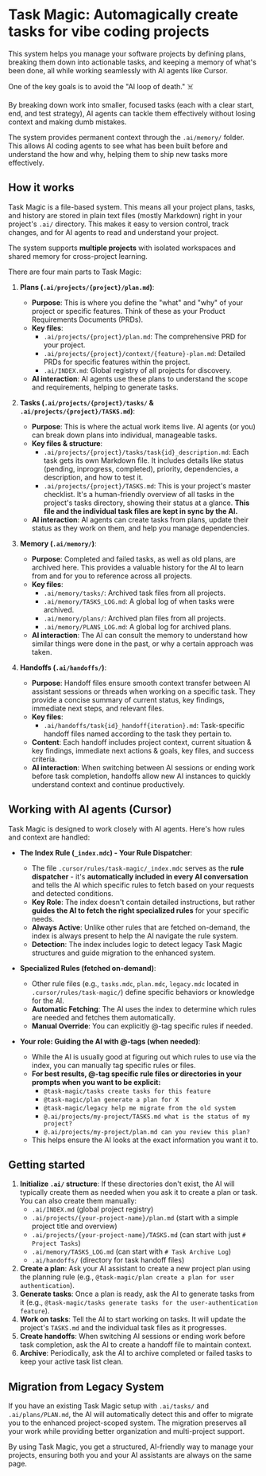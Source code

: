# Task Magic: Automagically create tasks for vibe coding projects

This system helps you manage your software projects by defining plans, breaking them down into actionable tasks, and keeping a memory of what's been done, all while working seamlessly with AI agents like Cursor.

One of the key goals is to avoid the "AI loop of death." ☠️

By breaking down work into smaller, focused tasks (each with a clear start, end, and test strategy), AI agents can tackle them effectively without losing context and making dumb mistakes.

The system provides permanent context through the `.ai/memory/` folder. This allows AI coding agents to see what has been built before and understand the how and why, helping them to ship new tasks more effectively.

## How it works

Task Magic is a file-based system. This means all your project plans, tasks, and history are stored in plain text files (mostly Markdown) right in your project's `.ai/` directory. This makes it easy to version control, track changes, and for AI agents to read and understand your project.

The system supports **multiple projects** with isolated workspaces and shared memory for cross-project learning.

There are four main parts to Task Magic:

1.  **Plans (`.ai/projects/{project}/plan.md`)**:

    - **Purpose**: This is where you define the "what" and "why" of your project or specific features. Think of these as your Product Requirements Documents (PRDs).
    - **Key files**:
      - `.ai/projects/{project}/plan.md`: The comprehensive PRD for your project.
      - `.ai/projects/{project}/context/{feature}-plan.md`: Detailed PRDs for specific features within the project.
      - `.ai/INDEX.md`: Global registry of all projects for discovery.
    - **AI interaction**: AI agents use these plans to understand the scope and requirements, helping to generate tasks.

2.  **Tasks (`.ai/projects/{project}/tasks/` & `.ai/projects/{project}/TASKS.md`)**:

    - **Purpose**: This is where the actual work items live. AI agents (or you) can break down plans into individual, manageable tasks.
    - **Key files & structure**:
      - `.ai/projects/{project}/tasks/task{id}_description.md`: Each task gets its own Markdown file. It includes details like status (pending, inprogress, completed), priority, dependencies, a description, and how to test it.
      - `.ai/projects/{project}/TASKS.md`: This is your project's master checklist. It's a human-friendly overview of all tasks in the project's tasks directory, showing their status at a glance. **This file and the individual task files are kept in sync by the AI.**
    - **AI interaction**: AI agents can create tasks from plans, update their status as they work on them, and help you manage dependencies.

3.  **Memory (`.ai/memory/`)**:

    - **Purpose**: Completed and failed tasks, as well as old plans, are archived here. This provides a valuable history for the AI to learn from and for you to reference across all projects.
    - **Key files**:
      - `.ai/memory/tasks/`: Archived task files from all projects.
      - `.ai/memory/TASKS_LOG.md`: A global log of when tasks were archived.
      - `.ai/memory/plans/`: Archived plan files from all projects.
      - `.ai/memory/PLANS_LOG.md`: A global log for archived plans.
    - **AI interaction**: The AI can consult the memory to understand how similar things were done in the past, or why a certain approach was taken.

4.  **Handoffs (`.ai/handoffs/`)**:
    - **Purpose**: Handoff files ensure smooth context transfer between AI assistant sessions or threads when working on a specific task. They provide a concise summary of current status, key findings, immediate next steps, and relevant files.
    - **Key files**:
      - `.ai/handoffs/task{id}_handoff{iteration}.md`: Task-specific handoff files named according to the task they pertain to.
    - **Content**: Each handoff includes project context, current situation & key findings, immediate next actions & goals, key files, and success criteria.
    - **AI interaction**: When switching between AI sessions or ending work before task completion, handoffs allow new AI instances to quickly understand context and continue productively.

## Working with AI agents (Cursor)

Task Magic is designed to work closely with AI agents. Here's how rules and context are handled:

- **The Index Rule (`_index.mdc`) - Your Rule Dispatcher**:

  - The file `.cursor/rules/task-magic/_index.mdc` serves as the **rule dispatcher** - it's **automatically included in every AI conversation** and tells the AI which specific rules to fetch based on your requests and detected conditions.
  - **Key Role**: The index doesn't contain detailed instructions, but rather **guides the AI to fetch the right specialized rules** for your specific needs.
  - **Always Active**: Unlike other rules that are fetched on-demand, the index is always present to help the AI navigate the rule system.
  - **Detection**: The index includes logic to detect legacy Task Magic structures and guide migration to the enhanced system.

- **Specialized Rules (fetched on-demand)**:

  - Other rule files (e.g., `tasks.mdc`, `plan.mdc`, `legacy.mdc` located in `.cursor/rules/task-magic/`) define specific behaviors or knowledge for the AI.
  - **Automatic Fetching**: The AI uses the index to determine which rules are needed and fetches them automatically.
  - **Manual Override**: You can explicitly @-tag specific rules if needed.

- **Your role: Guiding the AI with @-tags (when needed)**:
  - While the AI is usually good at figuring out which rules to use via the index, you can manually tag specific rules or files.
  - **For best results, @-tag specific rule files or directories in your prompts when you want to be explicit:**
    - `@task-magic/tasks create tasks for this feature`
    - `@task-magic/plan generate a plan for X`
    - `@task-magic/legacy help me migrate from the old system`
    - `@.ai/projects/my-project/TASKS.md what is the status of my project?`
    - `@.ai/projects/my-project/plan.md can you review this plan?`
  - This helps ensure the AI looks at the exact information you want it to.

## Getting started

1.  **Initialize `.ai/` structure**: If these directories don't exist, the AI will typically create them as needed when you ask it to create a plan or task. You can also create them manually:
    - `.ai/INDEX.md` (global project registry)
    - `.ai/projects/{your-project-name}/plan.md` (start with a simple project title and overview)
    - `.ai/projects/{your-project-name}/TASKS.md` (can start with just `# Project Tasks`)
    - `.ai/memory/TASKS_LOG.md` (can start with `# Task Archive Log`)
    - `.ai/handoffs/` (directory for task handoff files)
2.  **Create a plan**: Ask your AI assistant to create a new project plan using the planning rule (e.g., `@task-magic/plan create a plan for user authentication`).
3.  **Generate tasks**: Once a plan is ready, ask the AI to generate tasks from it (e.g., `@task-magic/tasks generate tasks for the user-authentication feature`).
4.  **Work on tasks**: Tell the AI to start working on tasks. It will update the project's `TASKS.md` and the individual task files as it progresses.
5.  **Create handoffs**: When switching AI sessions or ending work before task completion, ask the AI to create a handoff file to maintain context.
6.  **Archive**: Periodically, ask the AI to archive completed or failed tasks to keep your active task list clean.

## Migration from Legacy System

If you have an existing Task Magic setup with `.ai/tasks/` and `.ai/plans/PLAN.md`, the AI will automatically detect this and offer to migrate you to the enhanced project-scoped system. The migration preserves all your work while providing better organization and multi-project support.

By using Task Magic, you get a structured, AI-friendly way to manage your projects, ensuring both you and your AI assistants are always on the same page.
